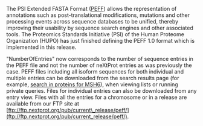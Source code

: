 The PSI Extended FASTA Format ([PEFF](http://www.psidev.info/peff)) allows the representation of annotations such as post-translational modifications, mutations and other processing events across sequence databases to be unified, thereby improving their usability by sequence search engines and other associated tools. The Proteomics Standards Initiative (PSI) of the Human Proteome Organization (HUPO) has just finished defining the PEFF 1.0 format which is implemented in this release. 

"NumberOfEntries" now corresponds to the number of sequence entries in the PEFF file and not the number of neXtProt entries as was previously the case. PEFF files including all isoform sequences for both individual and multiple entries can be downloaded from the search results page (for example, [search in proteins for MSH6](https://api.nextprot.org/export/entries.peff?query=MSH6)), when viewing lists or running private queries. Files for individual entries can also be downloaded from any entry view. Files with all the entries for a chromosome or in a release are available from our FTP site at [ftp://ftp.nextprot.org/pub/current\_release/peff/](ftp://ftp.nextprot.org/pub/current_release/peff/).
